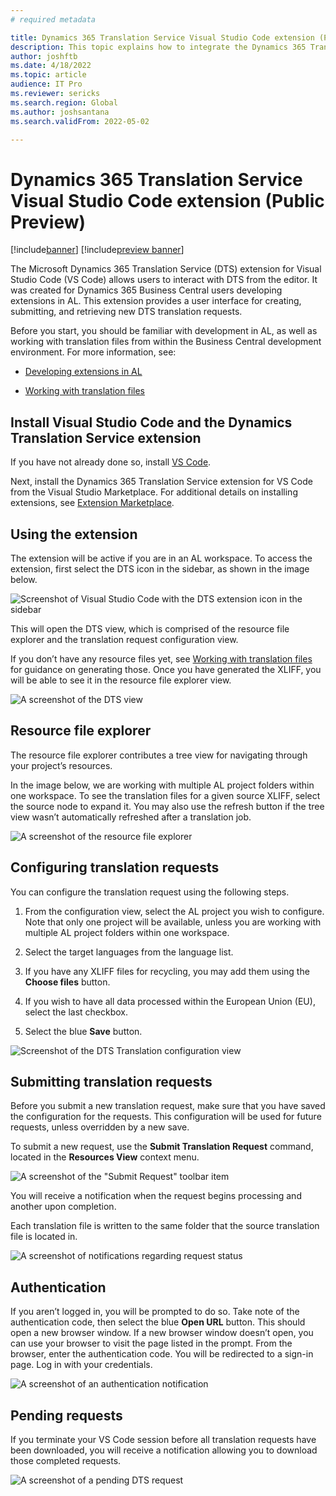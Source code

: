 ```yaml
---
# required metadata

title: Dynamics 365 Translation Service Visual Studio Code extension (Public Preview)
description: This topic explains how to integrate the Dynamics 365 Translation Service (DTS) extension for Visual Studio Code into your Visual Studio Code workflow.
author: joshftb
ms.date: 4/18/2022
ms.topic: article
audience: IT Pro
ms.reviewer: sericks
ms.search.region: Global
ms.author: joshsantana
ms.search.validFrom: 2022-05-02

---
```

# Dynamics 365 Translation Service Visual Studio Code extension (Public Preview)

[!include[banner](../includes/banner.md)]
[!include[preview banner](../includes/preview-banner.md)]

The Microsoft Dynamics 365 Translation Service (DTS) extension for Visual Studio Code (VS Code) allows users to interact with DTS from the editor. It was created for Dynamics 365 Business Central users developing extensions in AL. This extension provides a user interface for creating, submitting, and retrieving new DTS translation requests.

Before you start, you should be familiar with development in AL, as well as working with translation files from within the Business Central development environment. For more information, see:

* [Developing extensions in AL](/dynamics365/business-central/dev-itpro/developer/devenv-dev-overview)

* [Working with translation files](/dynamics365/business-central/dev-itpro/developer/devenv-work-with-translation-files)



## Install Visual Studio Code and the Dynamics Translation Service extension

If you have not already done so, install [VS Code](https://code.visualstudio.com/).

Next, install the Dynamics 365 Translation Service extension for VS Code from the Visual Studio Marketplace. For additional details on installing extensions, see [Extension Marketplace](https://code.visualstudio.com/docs/editor/extension-marketplace).

## Using the extension

The extension will be active if you are in an AL workspace. To access the extension, first select the DTS icon in the sidebar, as shown in the image below.

![Screenshot of Visual Studio Code with the DTS extension icon in the sidebar](media/dtsvsc-icon.png)

This will open the DTS view, which is comprised of the resource file explorer and the translation request configuration view.

If you don’t have any resource files yet, see [Working with translation files](/dynamics365/business-central/dev-itpro/developer/devenv-work-with-translation-files) for guidance on generating those. Once you have generated the XLIFF, you will be able to see it in the resource file explorer view.

![A screenshot of the DTS view](media/dtsvsc-dtsview.png)

## Resource file explorer

The resource file explorer contributes a tree view for navigating through your project’s resources.

In the image below, we are working with multiple AL project folders within one workspace. To see the translation files for a given source XLIFF, select the source node to expand it. You may also use the refresh button if the tree view wasn’t automatically refreshed after a translation job.

![A screenshot of the resource file explorer](media/dtsvsc-resourceexplorer.png)

## Configuring translation requests

You can configure the translation request using the following steps.

1.  From the configuration view, select the AL project you wish to configure. Note that only one project will be available, unless you are working with multiple AL project folders within one workspace.

2.  Select the target languages from the language list.

3.  If you have any XLIFF files for recycling, you may add them using the **Choose files** button.

4.  If you wish to have all data processed within the European Union (EU), select the last checkbox.

5.  Select the blue **Save** button.

![Screenshot of the DTS Translation configuration view](media/dtsvsc-reqconfig.png)

## Submitting translation requests

Before you submit a new translation request, make sure that you have saved the configuration for the requests. This configuration will be used for future requests, unless overridden by a new save.

To submit a new request, use the **Submit Translation Request** command, located in the **Resources View** context menu.  

![A screenshot of the "Submit Request" toolbar item](media/dtsvsc-submit.png) 

You will receive a notification when the request begins processing and another upon completion.

Each translation file is written to the same folder that the source translation file is located in.

![A screenshot of notifications regarding request status](media/dtsvsc-submit.png)

## Authentication

If you aren’t logged in, you will be prompted to do so. Take note of the authentication code, then select the blue **Open URL** button. This should open a new browser window. If a new browser window doesn’t open, you can use your browser to visit the page listed in the prompt. From the browser, enter the authentication code. You will be redirected to a sign-in page. Log in with your credentials.

![A screenshot of an authentication notification ](media/dtsvsc-auth.png)

## Pending requests

If you terminate your VS Code session before all translation requests have been downloaded, you will receive a notification allowing you to download those completed requests.

![A screenshot of a pending DTS request](media/dtsvsc-pending.png)


